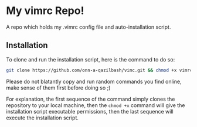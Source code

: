 # My vimrc Repo! 
A repo which holds my .vimrc config file and auto-installation script. 

## Installation
To clone and run the installation script, here is the command to do so:

```bash
git clone https://github.com/onn-a-qazilbash/vimc.git && chmod +x vimrc/vimInstall.sh && vimrc/vimInstall.sh
```

Please do not blatantly copy and run random commands you find online, make sense of them first before doing so ;)

For explanation, the first sequence of the command simply clones the repository to your local machine, then the `chmod +x` command will give the installation script 
executable permissions, then the last sequence will execute the installation script. 

 

